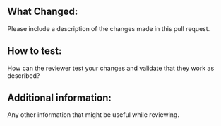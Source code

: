 ## What Changed:

Please include a description of the changes made in this pull request.

## How to test:

How can the reviewer test your changes and validate that they work as described?

## Additional information:

Any other information that might be useful while reviewing.
